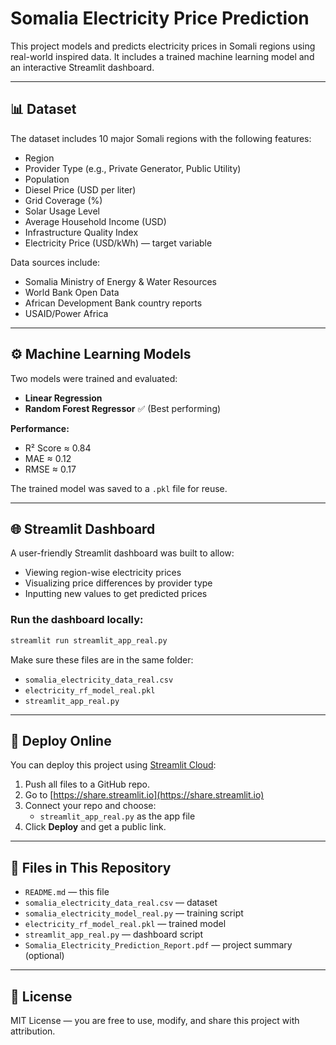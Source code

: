 # Somalia Electricity Price Prediction

This project models and predicts electricity prices in Somali regions using real-world inspired data. It includes a trained machine learning model and an interactive Streamlit dashboard.

---

## 📊 Dataset

The dataset includes 10 major Somali regions with the following features:

- Region
- Provider Type (e.g., Private Generator, Public Utility)
- Population
- Diesel Price (USD per liter)
- Grid Coverage (%)
- Solar Usage Level
- Average Household Income (USD)
- Infrastructure Quality Index
- Electricity Price (USD/kWh) — target variable

Data sources include:
- Somalia Ministry of Energy & Water Resources
- World Bank Open Data
- African Development Bank country reports
- USAID/Power Africa

---

## ⚙️ Machine Learning Models

Two models were trained and evaluated:

- **Linear Regression**
- **Random Forest Regressor** ✅ (Best performing)

**Performance:**
- R² Score ≈ 0.84
- MAE ≈ 0.12
- RMSE ≈ 0.17

The trained model was saved to a `.pkl` file for reuse.

---

## 🌐 Streamlit Dashboard

A user-friendly Streamlit dashboard was built to allow:
- Viewing region-wise electricity prices
- Visualizing price differences by provider type
- Inputting new values to get predicted prices

### Run the dashboard locally:

```bash
streamlit run streamlit_app_real.py
```

Make sure these files are in the same folder:
- `somalia_electricity_data_real.csv`
- `electricity_rf_model_real.pkl`
- `streamlit_app_real.py`

---

## 🚀 Deploy Online

You can deploy this project using [Streamlit Cloud](https://share.streamlit.io):

1. Push all files to a GitHub repo.
2. Go to [https://share.streamlit.io](https://share.streamlit.io)
3. Connect your repo and choose:
   - `streamlit_app_real.py` as the app file
4. Click **Deploy** and get a public link.

---

## 📁 Files in This Repository

- `README.md` — this file
- `somalia_electricity_data_real.csv` — dataset
- `somalia_electricity_model_real.py` — training script
- `electricity_rf_model_real.pkl` — trained model
- `streamlit_app_real.py` — dashboard script
- `Somalia_Electricity_Prediction_Report.pdf` — project summary (optional)

---

## 📘 License

MIT License — you are free to use, modify, and share this project with attribution.
